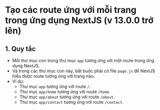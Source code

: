 # Tạo các route ứng với mỗi trang trong ứng dụng NextJS (v 13.0.0 trở lên)

## 1. Quy tắc
- Mỗi thư mục con trong thư mục `app` tương ứng với một route trong ứng dụng NextJS.
- Và trong các thư mục con này, bắt buộc phải có file `page.js` để NextJS hiểu được route tương ứng với trang nào.
- Ví dụ: 
    + Thư mục `app` tương ứng với route `/`.
    + Thư mục `app/home` tương ứng với route `/home`.
    + Thư mục `app/about` tương ứng với route `/about`.
    + Thư mục `app/contact` tương ứng với route `/contact`.